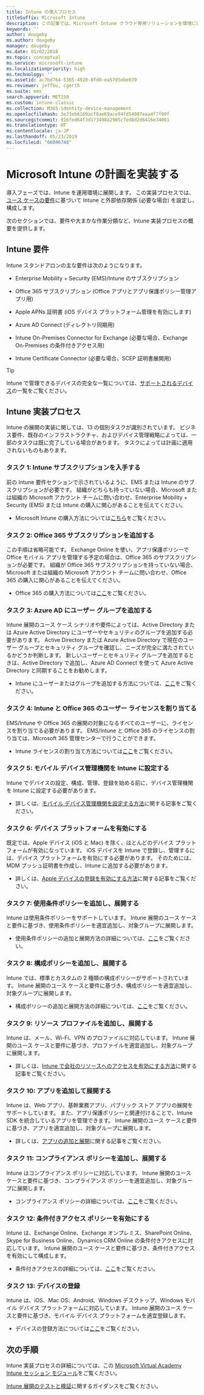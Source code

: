 ```yaml
---
title: Intune の導入プロセス
titleSuffix: Microsoft Intune
description: この記事では、Microsoft Intune クラウド専用ソリューションを環境に導入するときに考慮するべき事項について詳しく説明します。
keywords: ''
author: dougeby
ms.author: dougeby
manager: dougeby
ms.date: 01/02/2018
ms.topic: conceptual
ms.service: microsoft-intune
ms.localizationpriority: high
ms.technology: ''
ms.assetid: ac7bd764-5365-4920-8fd0-ea57d5ebe039
ms.reviewer: jeffbu, cgerth
ms.suite: ems
search.appverid: MET150
ms.custom: intune-classic
ms.collection: M365-identity-device-management
ms.openlocfilehash: 3e21eb6169acf8ae69ace94fd54007eaa4f7f90f
ms.sourcegitcommit: 916fed64f3d173498a2905c7ed8d2d6416e34061
ms.translationtype: HT
ms.contentlocale: ja-JP
ms.lasthandoff: 05/23/2019
ms.locfileid: "66046748"
---
```

# <a name="implement-your-microsoft-intune-plan"></a>Microsoft Intune の計画を実装する

導入フェーズでは、Intune を運用環境に展開します。 この実装プロセスでは、[ユース ケースの要件](planning-guide-requirements.md)に基づいて Intune と外部依存関係 (必要な場合) を設定し、構成します。

次のセクションでは、要件や大まかな作業分類など、Intune 実装プロセスの概要を提供します。

## <a name="intune-requirements"></a>Intune 要件

Intune スタンドアロンの主な要件は次のようになります。

-   Enterprise Mobility + Security (EMS)/Intune のサブスクリプション

-   Office 365 サブスクリプション (Office アプリとアプリ保護ポリシー管理アプリ用)

-   Apple APNs 証明書 (iOS デバイス プラットフォーム管理を有効にします)

-   Azure AD Connect (ディレクトリ同期用)

-   Intune On-Premises Connector for Exchange (必要な場合、Exchange On-Premises の条件付きアクセス用)

-   Intune Certificate Connector (必要な場合、SCEP 証明書展開用)

>[!TIP]
> Intune で管理できるデバイスの完全な一覧については、[サポートされるデバイス](supported-devices-browsers.md)の一覧をご覧ください。

## <a name="intune-implementation-process"></a>Intune 実装プロセス

Intune の展開の実装に関しては、13 の個別タスクが識別されています。 ビジネス要件、既存のインフラストラクチャ、およびデバイス管理戦略によっては、一部のタスクは既に完了している場合があります。 タスクによっては計画に適用されないものもあります。

### <a name="task-1-get-an-intune-subscription"></a>タスク 1: Intune サブスクリプションを入手する

前の Intune 要件セクションで示されているように、EMS または Intune のサブスクリプションが必要です。 組織がどちらも持っていない場合、Microsoft または組織の Microsoft アカウント チームに問い合わせ、Enterprise Mobility + Security (EMS) または Intune の購入に関心があることを伝えてください。

-   Microsoft Intune の購入方法については[こちら](https://www.microsoft.com/cloud-platform/microsoft-intune-pricing)をご覧ください。

### <a name="task-2-add-office-365-subscription"></a>タスク 2: Office 365 サブスクリプションを追加する

この手順は省略可能です。 Exchange Online を使い、アプリ保護ポリシーで Office モバイル アプリを管理する予定の場合は、Office 365 のサブスクリプションが必要です。 組織が Office 365 サブスクリプションを持っていない場合、Microsoft または組織の Microsoft アカウント チームに問い合わせ、Office 365 の購入に関心があることを伝えてください。

-   Office 365 の購入方法については[ここ](https://products.office.com/business/compare-office-365-for-business-plans)をご覧ください。

### <a name="task-3-add-users-groups-in-azure-ad"></a>タスク 3: Azure AD にユーザー グループを追加する

Intune 展開のユース ケース シナリオや要件によっては、Active Directory または Azure Active Directory にユーザーやセキュリティのグループを追加する必要があります。 Active Directory または Azure Active Directory で現在のユーザー グループとセキュリティ グループを確認し、ニーズが完全に満たされているかどうか判断します。 新しいユーザーとセキュリティ グループを追加するときは、Active Directory で追加し、Azure AD Connect を使って Azure Active Directory と同期することをお勧めします。


-   Intune にユーザーまたはグループを追加する方法については、[ここ](users-permissions-add.md)をご覧ください。
<!---why not send them to the AAD connect topic? Question out to Andre: https://docs.microsoft.com/azure/active-directory/connect/active-directory-aadconnect--->



### <a name="task-4-assign-intune-and-office-365-user-licenses"></a>タスク 4: Intune と Office 365 のユーザー ライセンスを割り当てる

EMS/Intune や Office 365 の展開の対象になるすべてのユーザーに、ライセンスを割り当てる必要があります。 EMS/Intune と Office 365 のライセンスの割り当ては、Microsoft 365 管理センターで行うことができます。

-   Intune ライセンスの割り当て方法については[ここ](licenses-assign.md)をご覧ください。

### <a name="task-5-set-mobile-device-management-authority-to-intune"></a>タスク 5: モバイル デバイス管理機関を Intune に設定する

Intune でデバイスの設定、構成、管理、登録を始める前に、デバイス管理機関を Intune に設定する必要があります。

-   詳しくは、[モバイル デバイス管理機関を設定する方法](mdm-authority-set.md)に関する記事をご覧ください。

### <a name="task-6-enable-device-platforms"></a>タスク 6: デバイス プラットフォームを有効にする

既定では、Apple デバイス (iOS と Mac) を除く、ほとんどのデバイス プラットフォームが有効になっています。 iOS デバイスを Intune で登録し、管理するには、デバイス プラットフォームを有効にする必要があります。 そのためには、MDM プッシュ証明書を作成し、Intune に追加する必要があります。

-   詳しくは、[Apple デバイスの登録を有効にする方法](apple-mdm-push-certificate-get.md)に関する記事をご覧ください。

### <a name="task-7-add-and-deploy-terms-and-conditions-policies"></a>タスク 7: 使用条件ポリシーを追加し、展開する

Intune は使用条件ポリシーをサポートしています。 Intune 展開のユース ケースと要件に基づき、使用条件ポリシーを適宜追加し、対象グループに展開します。

-   使用条件ポリシーの追加と展開方法の詳細については、[ここ](terms-and-conditions-create.md)をご覧ください。

### <a name="task-8-add-and-deploy-configuration-policies"></a>タスク 8: 構成ポリシーを追加し、展開する

Intune では、標準とカスタムの 2 種類の構成ポリシーがサポートされています。 Intune 展開のユース ケースと要件に基づき、構成ポリシーを適宜追加し、対象グループに展開します。

-   構成ポリシーの追加と展開方法の詳細については、[ここ](device-profiles.md)をご覧ください。

### <a name="task-9-add-and-deploy-resource-profiles"></a>タスク 9: リソース プロファイルを追加し、展開する

Intune は、メール、Wi-Fi、VPN のプロファイルに対応しています。 Intune 展開のユース ケースと要件に基づき、プロファイルを適宜追加し、対象グループに展開します。

-   詳しくは、[Intune で会社のリソースへのアクセスを有効にする方法](device-profiles.md)に関する記事をご覧ください。

### <a name="task-10-add-and-deploy-apps"></a>タスク 10: アプリを追加して展開する

Intune は、Web アプリ、基幹業務アプリ、パブリック ストア アプリの展開をサポートしています。 また、アプリ保護ポリシーと関連付けることで、Intune SDK を統合しているアプリを管理できます。 Intune 展開のユース ケースと要件に基づき、アプリを適宜追加し、対象グループに展開します。

-   詳しくは、[アプリの追加と展開](app-management.md)に関する記事をご覧ください。

### <a name="task-11-add-and-deploy-compliance-policies"></a>タスク 11: コンプライアンス ポリシーを追加し、展開する

Intune はコンプライアンス ポリシーに対応しています。 Intune 展開のユース ケースと要件に基づき、コンプライアンス ポリシーを適宜追加し、対象グループに展開します。

-   コンプライアンス ポリシーの詳細については、[ここ](device-compliance.md)をご覧ください。

### <a name="task-12-enable-conditional-access-policies"></a>タスク 12: 条件付きアクセス ポリシーを有効にする

Intune は、Exchange Online、Exchange オンプレミス、SharePoint Online、Skype for Business Online、Dynamics CRM Online の条件付きアクセスに対応しています。 Intune 展開のユース ケースと要件に基づき、条件付きアクセスを有効にして構成します。

-   条件付きアクセスの詳細については、[ここ](conditional-access.md)をご覧ください。

### <a name="task-13-enroll-devices"></a>タスク 13: デバイスの登録

Intune は、iOS、Mac OS、Android、Windows デスクトップ、Windows モバイル デバイス プラットフォームに対応しています。 Intune 展開のユース ケースと要件に基づき、モバイル デバイス プラットフォームを適宜登録します。

-   デバイスの登録方法については[ここ](device-enrollment.md)をご覧ください。


## <a name="next-steps"></a>次の手順

Intune 実装プロセスの詳細については、この [Microsoft Virtual Academy Intune セッション モジュール](https://mva.microsoft.com/en-US/training-courses/deploying-microsoft-enterprise-mobility-suite-16408)をご覧ください。


[Intune 展開のテストと検証](planning-guide-test-validation.md)に関するガイダンスをご覧ください。
